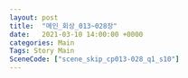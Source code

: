 ```yaml
---
layout: post
title:  "메인_회상_013~028장"
date:   2021-03-10 14:00:00 +0000
categories: Main
Tags: Story Main
SceneCode: ["scene_skip_cp013-028_q1_s10"]
---
```

